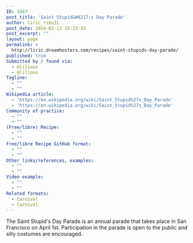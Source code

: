 ```yaml
---
ID: 1047
post_title: 'Saint Stupid&#8217;s Day Parade'
author: liric_ri6u3i
post_date: 2014-02-13 15:23:33
post_excerpt: ""
layout: page
permalink: >
  http://liric.dreamhosters.com/recipes/saint-stupids-day-parade/
published: true
Submitted by / found via:
  - @lilious
  - @lilious
Tagline:
  - ""
  - ""
Wikipedia article:
  - 'https://en.wikipedia.org/wiki/Saint_Stupid%27s_Day_Parade'
  - 'https://en.wikipedia.org/wiki/Saint_Stupid%27s_Day_Parade'
Community of practice:
  - ""
  - ""
(Free/libre) Recipe:
  - ""
  - ""
Free/libre Recipe GitHub format:
  - ""
  - ""
Other links/references, examples:
  - ""
  - ""
Video example:
  - ""
  - ""
Related formats:
  - Carnival
  - Carnival
---
```

The Saint Stupid's Day Parade is an annual parade that takes place in San Francisco on April 1st. Participation in the parade is open to the public and silly costumes are encouraged.